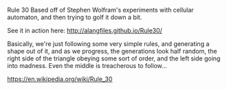 Rule 30
Based off of Stephen Wolfram's experiments with cellular automaton, and then trying to golf it down a bit.

See it in action here: http://alangfiles.github.io/Rule30/

Basically, we're just following some very simple rules, and generating a shape out of it, and as we progress, the generations look half random, the right side of the triangle obeying some sort of order, and the left side going into madness. Even the middle is treacherous to follow...

https://en.wikipedia.org/wiki/Rule_30
